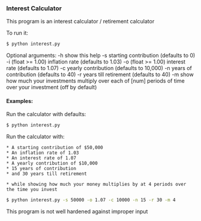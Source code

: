 ### Interest Calculator

This program is an interest calculator / retirement calculator

To run it:

```bash
$ python interest.py
```

Optional arguments:
    -h show this help
    -s starting contribution (defaults to 0)
    -i (float >= 1.00) inflation rate (defaults to 1.03)
    -o (float >= 1.00) interest rate (defaults to 1.07)
    -c yearly contribution (defaults to 10,000)
    -n years of contribution (defaults to 40)
    -r years till retirement (defaults to 40)
    -m show how much your investments multiply over each of
       [num] periods of time over your investment (off by default)


#### Examples:

Run the calculator with defaults:
```bash
$ python interest.py
```

Run the calculator with:

    * A starting contribution of $50,000
    * An inflation rate of 1.03
    * An interest rate of 1.07
    * A yearly contribution of $10,000
    * 15 years of contribution
    * and 30 years till retirement

    * while showing how much your money multiplies by at 4 periods over the time you invest

```bash
$ python interest.py -s 50000 -o 1.07 -c 10000 -n 15 -r 30 -m 4 
```

This program is not well hardened against improper input

